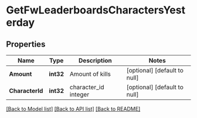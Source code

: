 # GetFwLeaderboardsCharactersYesterday

## Properties
Name | Type | Description | Notes
------------ | ------------- | ------------- | -------------
**Amount** | **int32** | Amount of kills | [optional] [default to null]
**CharacterId** | **int32** | character_id integer | [optional] [default to null]

[[Back to Model list]](../README.md#documentation-for-models) [[Back to API list]](../README.md#documentation-for-api-endpoints) [[Back to README]](../README.md)


